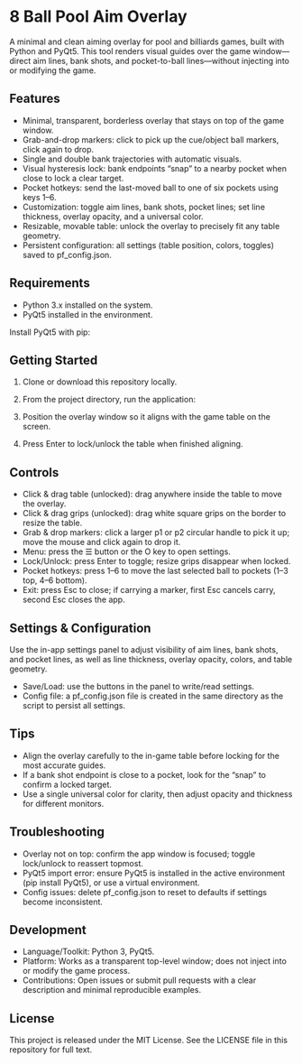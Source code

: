 # 8 Ball Pool Aim Overlay

A minimal and clean aiming overlay for pool and billiards games, built with Python and PyQt5. This tool renders visual guides over the game window—direct aim lines, bank shots, and pocket-to-ball lines—without injecting into or modifying the game. 

## Features

- Minimal, transparent, borderless overlay that stays on top of the game window. 
- Grab-and-drop markers: click to pick up the cue/object ball markers, click again to drop. 
- Single and double bank trajectories with automatic visuals. 
- Visual hysteresis lock: bank endpoints “snap” to a nearby pocket when close to lock a clear target. 
- Pocket hotkeys: send the last-moved ball to one of six pockets using keys 1–6. 
- Customization: toggle aim lines, bank shots, pocket lines; set line thickness, overlay opacity, and a universal color. 
- Resizable, movable table: unlock the overlay to precisely fit any table geometry. 
- Persistent configuration: all settings (table position, colors, toggles) saved to pf_config.json. 

## Requirements

- Python 3.x installed on the system. 
- PyQt5 installed in the environment. 

Install PyQt5 with pip:


## Getting Started

1. Clone or download this repository locally. 
2. From the project directory, run the application:


3. Position the overlay window so it aligns with the game table on the screen. 
4. Press Enter to lock/unlock the table when finished aligning. 

## Controls

- Click & drag table (unlocked): drag anywhere inside the table to move the overlay. 
- Click & drag grips (unlocked): drag white square grips on the border to resize the table. 
- Grab & drop markers: click a larger p1 or p2 circular handle to pick it up; move the mouse and click again to drop it. 
- Menu: press the ☰ button or the O key to open settings. 
- Lock/Unlock: press Enter to toggle; resize grips disappear when locked. 
- Pocket hotkeys: press 1–6 to move the last selected ball to pockets (1–3 top, 4–6 bottom). 
- Exit: press Esc to close; if carrying a marker, first Esc cancels carry, second Esc closes the app. 

## Settings & Configuration

Use the in-app settings panel to adjust visibility of aim lines, bank shots, and pocket lines, as well as line thickness, overlay opacity, colors, and table geometry. 
- Save/Load: use the buttons in the panel to write/read settings. 
- Config file: a pf_config.json file is created in the same directory as the script to persist all settings. 

## Tips

- Align the overlay carefully to the in-game table before locking for the most accurate guides. 
- If a bank shot endpoint is close to a pocket, look for the “snap” to confirm a locked target. 
- Use a single universal color for clarity, then adjust opacity and thickness for different monitors. 

## Troubleshooting

- Overlay not on top: confirm the app window is focused; toggle lock/unlock to reassert topmost. 
- PyQt5 import error: ensure PyQt5 is installed in the active environment (pip install PyQt5), or use a virtual environment. 
- Config issues: delete pf_config.json to reset to defaults if settings become inconsistent. 

## Development

- Language/Toolkit: Python 3, PyQt5. 
- Platform: Works as a transparent top-level window; does not inject into or modify the game process. 
- Contributions: Open issues or submit pull requests with a clear description and minimal reproducible examples. 

## License

This project is released under the MIT License. See the LICENSE file in this repository for full text. 
